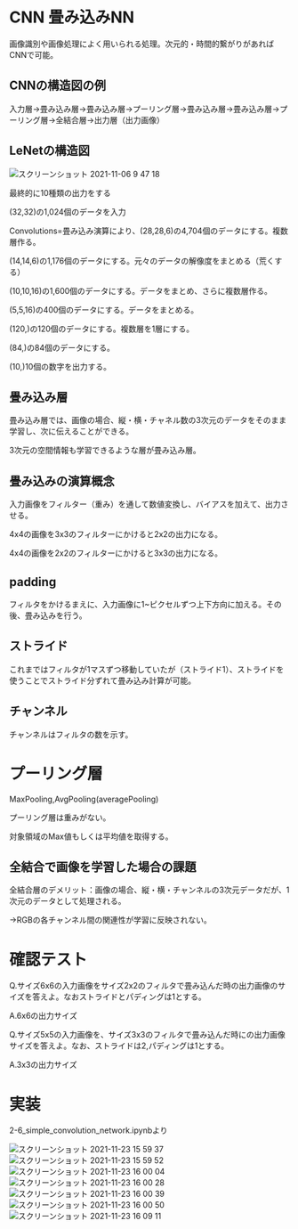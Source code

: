 # CNN 畳み込みNN

画像識別や画像処理によく用いられる処理。次元的・時間的繋がりがあればCNNで可能。

## CNNの構造図の例

入力層→畳み込み層→畳み込み層→プーリング層→畳み込み層→畳み込み層→プーリング層→全結合層→出力層（出力画像）

## LeNetの構造図

![スクリーンショット 2021-11-06 9 47 18](https://user-images.githubusercontent.com/85814165/140592154-6d14a787-18b0-4a13-838d-4ec3db482eeb.png)

最終的に10種類の出力をする

(32,32)の1,024個のデータを入力

Convolutions=畳み込み演算により、(28,28,6)の4,704個のデータにする。複数層作る。

(14,14,6)の1,176個のデータにする。元々のデータの解像度をまとめる（荒くする）

(10,10,16)の1,600個のデータにする。データをまとめ、さらに複数層作る。

(5,5,16)の400個のデータにする。データをまとめる。

(120,)の120個のデータにする。複数層を1層にする。

(84,)の84個のデータにする。

(10,)10個の数字を出力する。

## 畳み込み層
畳み込み層では、画像の場合、縦・横・チャネル数の3次元のデータをそのまま学習し、次に伝えることができる。

3次元の空間情報も学習できるような層が畳み込み層。

## 畳み込みの演算概念

入力画像をフィルター（重み）を通して数値変換し、バイアスを加えて、出力させる。

4x4の画像を3x3のフィルターにかけると2x2の出力になる。

4x4の画像を2x2のフィルターにかけると3x3の出力になる。

## padding

フィルタをかけるまえに、入力画像に1~ピクセルずつ上下方向に加える。その後、畳み込みを行う。

## ストライド

これまではフィルタが1マスずつ移動していたが（ストライド1）、ストライドを使うことでストライド分ずれて畳み込み計算が可能。

## チャンネル

チャンネルはフィルタの数を示す。

# プーリング層
MaxPooling,AvgPooling(averagePooling)

プーリング層は重みがない。

対象領域のMax値もしくは平均値を取得する。


## 全結合で画像を学習した場合の課題

全結合層のデメリット：画像の場合、縦・横・チャンネルの3次元データだが、1次元のデータとして処理される。

→RGBの各チャンネル間の関連性が学習に反映されない。

# 確認テスト

Q.サイズ6x6の入力画像をサイズ2x2のフィルタで畳み込んだ時の出力画像のサイズを答えよ。なおストライドとパディングは1とする。

A.6x6の出力サイズ

Q.サイズ5x5の入力画像を、サイズ3x3のフィルタで畳み込んだ時にの出力画像サイズを答えよ。なお、ストライドは2,パディングは1とする。

A.3x3の出力サイズ

# 実装
2-6_simple_convolution_network.ipynbより

![スクリーンショット 2021-11-23 15 59 37](https://user-images.githubusercontent.com/85814165/142983121-e42ffcee-bdea-41fe-9534-e9b83376d2cd.png)
![スクリーンショット 2021-11-23 15 59 52](https://user-images.githubusercontent.com/85814165/142983122-392c6282-b7f9-4bcf-b4e5-32aeb8490fbc.png)
![スクリーンショット 2021-11-23 16 00 04](https://user-images.githubusercontent.com/85814165/142983124-d0376d39-cee7-4b3b-9e6a-012ccadb2d1a.png)
![スクリーンショット 2021-11-23 16 00 28](https://user-images.githubusercontent.com/85814165/142983127-8c9960ec-9276-4c1e-9cb0-71b6c745ec2f.png)
![スクリーンショット 2021-11-23 16 00 39](https://user-images.githubusercontent.com/85814165/142983129-5b9620cb-dd14-4f6f-816a-3f4faa9ee4a5.png)
![スクリーンショット 2021-11-23 16 00 50](https://user-images.githubusercontent.com/85814165/142983130-6d49d242-978c-43a9-b0ff-30b09cf323b7.png)
![スクリーンショット 2021-11-23 16 09 11](https://user-images.githubusercontent.com/85814165/142983210-ddb205e0-7838-4fdd-857a-9f071957639c.png)



